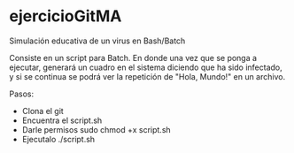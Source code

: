 # ejercicioGitMA
Simulación educativa de un virus en Bash/Batch

Consiste en un script para Batch. En donde una vez que se ponga a ejecutar, generará un cuadro en el sistema diciendo que ha sido infectado, y si se continua se podrá ver la repetición de "Hola, Mundo!" en un archivo.

Pasos:
- Clona el git
- Encuentra el script.sh
- Darle permisos sudo chmod +x script.sh
- Ejecutalo ./script.sh
